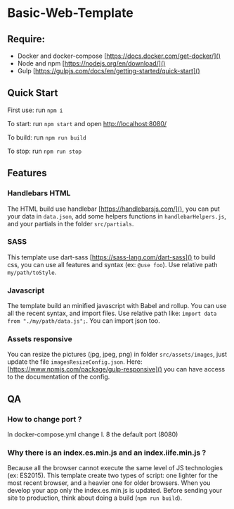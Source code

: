 # Basic-Web-Template

## Require:
- Docker and docker-compose [https://docs.docker.com/get-docker/]()
- Node and npm [https://nodejs.org/en/download/]() 
- Gulp [https://gulpjs.com/docs/en/getting-started/quick-start]()

## Quick Start
First use: run `npm i`

To start: run `npm start` and open [http://localhost:8080/]()

To build: run `npm run build`

To stop: run `npm run stop`


## Features
### Handlebars HTML
The HTML build use handlebar [https://handlebarsjs.com/](), you can put your data in `data.json`,
add some helpers functions in `handlebarHelpers.js`, and your partials in the folder `src/partials`.

### SASS
This template use dart-sass [https://sass-lang.com/dart-sass]() to build css,
you can use all features and syntax (ex: `@use foo`). Use relative path `my/path/toStyle`.

### Javascript
The template build an minified javascript with Babel and rollup. You can use all the recent syntax, and import files.
Use relative path like: `import data from "./my/path/data.js";`. You can import json too.

### Assets responsive
You can resize the pictures (jpg, jpeg, png) in folder `src/assets/images`, just update the file `imagesResizeConfig.json`.
Here: [https://www.npmjs.com/package/gulp-responsive]() you can have access to the documentation of the config.


## QA

### How to change port ?
In docker-compose.yml change l. 8 the default port (8080)

### Why there is an index.es.min.js and an index.iife.min.js ? 
Because all the browser cannot execute the same level of JS technologies (ex: ES2015). 
This template create two types of script: one lighter for the most recent browser, 
and a heavier one for older browsers. When you develop your app only the index.es.min.js is updated. 
Before sending your site to production, think about doing a build (`npm run build`).

